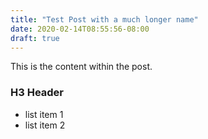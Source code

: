 ```yaml
---
title: "Test Post with a much longer name"
date: 2020-02-14T08:55:56-08:00
draft: true
---
```


This is the content within the post.

### H3 Header

- list item 1
- list item 2